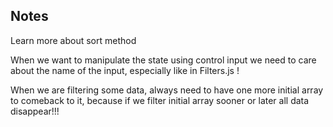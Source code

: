 ## Notes

Learn more about sort method

When we want to manipulate the state using control input we need to care about the name of the input, especially like in Filters.js !

When we are filtering some data, always need to have one more initial array to comeback to it, because if we filter initial array sooner or later all data disappear!!!
